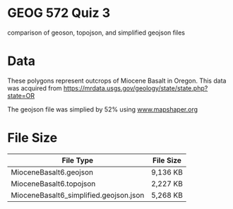 # GEOG 572 Quiz 3
comparison of geoson, topojson, and simplified geojson files

# Data
These polygons represent outcrops of Miocene Basalt in Oregon. 
This data was acquired from https://mrdata.usgs.gov/geology/state/state.php?state=OR

The geojson file was simplied by 52% using www.mapshaper.org

# File Size

| File Type | File Size |
|-----------|-----------|
| MioceneBasalt6.geojson | 9,136 KB |
| MioceneBasalt6.topojson | 2,227 KB |
|MioceneBasalt6_simplified.geojson.json| 5,268 KB |
